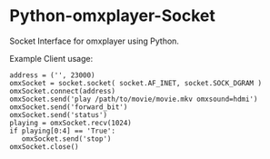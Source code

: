 Python-omxplayer-Socket
=======================

Socket Interface for omxplayer using Python.

Example Client usage:

    address = ('', 23000)
    omxSocket = socket.socket( socket.AF_INET, socket.SOCK_DGRAM )
    omxSocket.connect(address)
    omxSocket.send('play /path/to/movie/movie.mkv omxsound=hdmi')
    omxSocket.send('forward_bit')
    omxSocket.send('status')
    playing = omxSocket.recv(1024)
    if playing[0:4] == 'True':
       omxSocket.send('stop')
    omxSocket.close()
